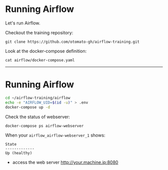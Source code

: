 # Running Airflow

Let's run Airflow.

Checkout the training repository:

`git clone https://github.com/otomato-gh/airflow-training.git`

Look at the docker-compose definition:

`cat airflow/docker-compose.yaml`

---
# Running Airflow

```bash
cd ~/airflow-training/airflow
echo -e "AIRFLOW_UID=$(id -u)" > .env
docker-compose up -d
```
Check the status of webserver:
```bash
docker-compose ps airflow-webserver
```

When your `airflow_airflow-webserver_1` shows:
```
State   
-------------
Up (healthy)
```

 - access the web server http://your.machine.ip:8080

